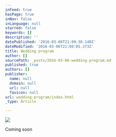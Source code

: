 ```yaml
---
inFeed: true
hasPage: true
inNav: false
inLanguage: null
starred: false
keywords: []
description: ''
datePublished: '2016-03-06T21:09:38.140Z'
dateModified: '2016-03-06T21:09:05.373Z'
title: Wedding program
author: []
sourcePath: _posts/2016-03-06-wedding-program.md
published: true
authors: []
publisher:
  name: null
  domain: null
  url: null
  favicon: null
url: wedding-program/index.html
_type: Article

---
```

![](https://the-grid-user-content.s3-us-west-2.amazonaws.com/df94d0a9-00b9-4b98-9ea7-e3d1b25f6159.jpg)

Coming soon